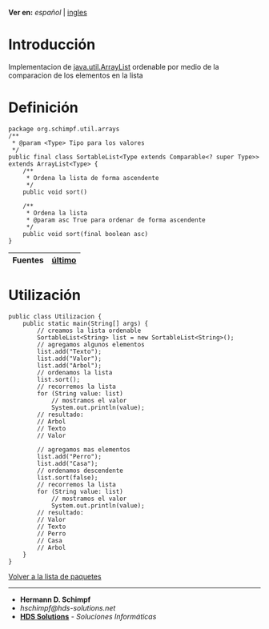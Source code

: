 **Ver en:** _español_ | [ingles](http://code.google.com/p/javaclassesrepository/wiki/SortableList?tm=6&wl=en)

# Introducción #
Implementacion de [java.util.ArrayList](http://docs.oracle.com/javase/6/docs/api/java/util/ArrayList.html) ordenable por medio de la comparacion de los elementos en la lista
# Definición #
```
package org.schimpf.util.arrays
/**
 * @param <Type> Tipo para los valores
 */
public final class SortableList<Type extends Comparable<? super Type>> extends ArrayList<Type> {
	/**
	 * Ordena la lista de forma ascendente
	 */
	public void sort()

	/**
	 * Ordena la lista
	 * @param asc True para ordenar de forma ascendente
	 */
	public void sort(final boolean asc)
}
```
| **Fuentes** | [último](http://code.google.com/p/javaclassesrepository/source/browse/Trunk/util/src/org/schimpf/util/arrays/SortableList.java) |
|:------------|:---------------------------------------------------------------------------------------------------------------------------------|

# Utilización #
```
public class Utilizacion {
	public static main(String[] args) {
		// creamos la lista ordenable
		SortableList<String> list = new SortableList<String>();
		// agregamos algunos elementos
		list.add("Texto");
		list.add("Valor");
		list.add("Arbol");
		// ordenamos la lista
		list.sort();
		// recorremos la lista
		for (String value: list)
			// mostramos el valor
			System.out.println(value);
		// resultado:
		// Arbol
		// Texto
		// Valor
		
		// agregamos mas elementos
		list.add("Perro");
		list.add("Casa");
		// ordenamos descendente
		list.sort(false);
		// recorremos la lista
		for (String value: list)
			// mostramos el valor
			System.out.println(value);
		// resultado:
		// Valor
		// Texto
		// Perro
		// Casa
		// Arbol
	}
}
```

[Volver a la lista de paquetes](http://code.google.com/p/javaclassesrepository/wiki/packages?tm=6&wl=es)

---

  * **Hermann D. Schimpf**
  * _hschimpf@hds-solutions.net_
  * **[HDS Solutions](http://hds-solutions.net)** - _Soluciones Informáticas_